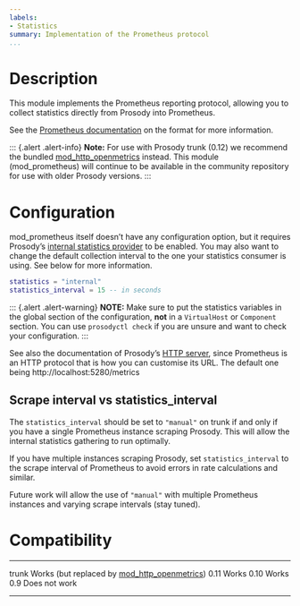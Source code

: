 ```yaml
---
labels:
- Statistics
summary: Implementation of the Prometheus protocol
...
```


Description
===========

This module implements the Prometheus reporting protocol, allowing you
to collect statistics directly from Prosody into Prometheus.

See the [Prometheus documentation][prometheusconf] on the format for
more information.

[prometheusconf]: https://prometheus.io/docs/instrumenting/exposition_formats/

::: {.alert .alert-info}
**Note:** For use with Prosody trunk (0.12) we recommend the bundled
[mod_http_openmetrics](https://prosody.im/doc/modules/mod_http_openmetrics)
instead. This module (mod_prometheus) will continue to be available in the
community repository for use with older Prosody versions.
:::

Configuration
=============

mod\_prometheus itself doesn’t have any configuration option, but it
requires Prosody’s [internal statistics
provider](https://prosody.im/doc/statistics#built-in_providers) to be
enabled.  You may also want to change the default collection interval
to the one your statistics consumer is using. See below for more information.

```lua
statistics = "internal"
statistics_interval = 15 -- in seconds
```

::: {.alert .alert-warning}
**NOTE:** Make sure to put the statistics variables in the global section of
the configuration, **not** in a `VirtualHost` or `Component` section.  You can
use `prosodyctl check` if you are unsure and want to check your configuration.
:::

See also the documentation of Prosody’s [HTTP
server](https://prosody.im/doc/http), since Prometheus is an HTTP
protocol that is how you can customise its URL.  The default one being
http://localhost:5280/metrics

Scrape interval vs statistics_interval
--------------------------------------

The `statistics_interval` should be set to `"manual"` on trunk if and only
if you have a single Prometheus instance scraping Prosody. This will allow
the internal statistics gathering to run optimally.

If you have multiple instances scraping Prosody, set `statistics_interval`
to the scrape interval of Prometheus to avoid errors in rate calculations
and similar.

Future work will allow the use of `"manual"` with multiple Prometheus
instances and varying scrape intervals (stay tuned).

Compatibility
=============

  ------- -------------
  trunk   Works (but replaced by [mod_http_openmetrics](https://prosody.im/doc/modules/mod_http_openmetrics))
  0.11    Works
  0.10    Works
  0.9     Does not work
  ------- -------------
